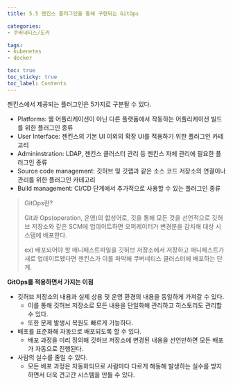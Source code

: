 ```yaml
---
title: 5.5 젠킨스 플러그인을 통해 구현되는 GitOps

categories:
- 쿠버네티스/도커

tags:
- kubenetes
- docker

toc: true
toc_sticky: true
toc_label: Contents
---
```


젠킨스에서 제공되는 플러그인은 5가지로 구분될 수 있다.

* Platforms: 웹 어플리케이션이 아닌 다른 플랫폼에서 작동하는 어플리케이션 빌드를 위한 플러그인 종류
* User Interface: 젠킨스의 기본 UI 이외의 확장 UI를 적용하기 위한 플러그인 카테고리
* Admininstration: LDAP, 젠킨스 클러스터 관리 등 젠킨스 자체 관리에 필요한 플러그인 종류
* Source code management: 깃허브 및 깃랩과 같은 소스 코드 저장소의 연결이나 관리를 위한 플러그인 카테고리
* Build management: CI/CD 단계에서 추가적으로 사용할 수 있는 플러그인 종류

> GitOps란?
>
> Git과 Ops(operation, 운영)의 합성어로, 깃을 통해 모든 것을 선언적으로 깃허브 저장소와 같은 SCM에 업데이트하면 오퍼레이터가 변경분을 감치해 대상 시스템에 배포한다.
>
> ex) 배포되어야 할 매니페스트파일을 깃허브 저장소에서 저장하고 매니페스트가 새로 업데이트됐다면 젠킨스가 이를 파악해 쿠버네티스 클러스터에 배포하는 단계.

**GitOps를 적용하면서 가지는 이점**&#x20;

* 깃허브 저장소의 내용과 실제 상용 및 운영 환경의 내용을 동일하게 가져갈 수 있다.
    * 이를 통해 깃허브 저장소로 모든 내용을 단일화해 관리하고 히스토리도 관리할 수 있다.
    * 또한 문제 발생시 복원도 빠르게 가능하다.
* 배포를 표준화해 자동으로 배포되도록 할 수 있다.
    * 배포 과정을 미리 정의해 깃허브 저장소에 변경된 내용을 선언만하면 모든 배포가 자동으로 진행된다.
* 사람의 실수를 줄일 수 있다.
    * 모든 배포 과정은 자동화되므로 사람마다 다르게 해동해 발생하는 실수를 방지하면서 더욱 견고간 시스템을 만들 수 있다.